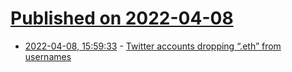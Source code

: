 # [Published on 2022-04-08](index.md)

* [2022-04-08, 15:59:33](https://news.ycombinator.com/item?id=30958870) - [Twitter accounts dropping “.eth” from usernames](https://gist.github.com/travisbrown/ddea062402cc22cc2aba78bff4d9c95f)

